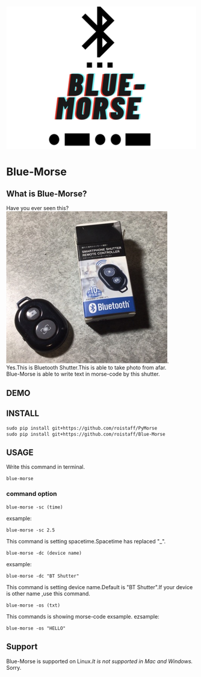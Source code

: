 ![rogo](etc/rogo2.jpg) 
# Blue-Morse
## What is Blue-Morse?
Have you ever seen this?
![picture1](etc/49FF0A4C-9E76-4943-A56B-82079E412945.jpeg).   
Yes.This is Bluetooth Shutter.This is able to take photo from afar.  
Blue-Morse is able to write text in morse-code by this shutter.
## DEMO

## INSTALL

```
sudo pip install git+https://github.com/roistaff/PyMorse
sudo pip install git+https://github.com/roistaff/Blue-Morse
```

## USAGE
Write this command in terminal.
```
blue-morse
```

### command option
```
blue-morse -sc (time)
```
exsample:
```
blue-morse -sc 2.5
```
This command is setting spacetime.Spacetime has  replaced "_".
```
blue-morse -dc (device name)
```
exsample:
```
blue-morse -dc "BT Shutter"
```
This command is setting device name.Default is "BT Shutter".If your device is other name ,use this command.  

```
blue-morse -os (txt)
```
This commands is showing morse-code exsample.
ezsample:
```
blue-morse -os "HELLO"
```

## Support
Blue-Morse is supported on Linux._It is not supported in Mac and Windows._ Sorry.
